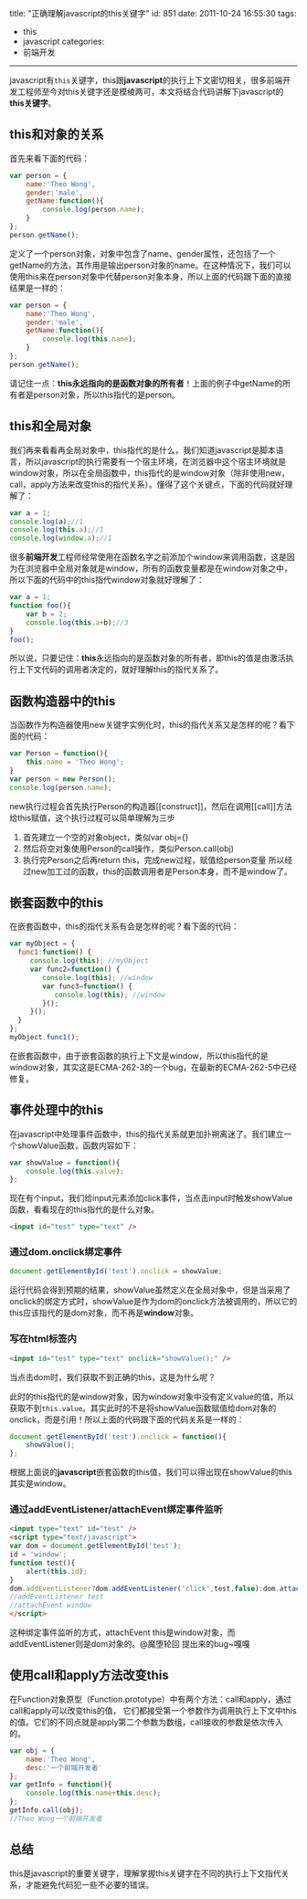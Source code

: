 title: "正确理解javascript的this关键字"
id: 851
date: 2011-10-24 16:55:30
tags:
- this
- javascript
categories:
- 前端开发
---

javascript有`this`关键字，this跟**javascript**的执行上下文密切相关，很多前端开发工程师至今对this关键字还是模棱两可，本文将结合代码讲解下javascript的**this关键字**。

## this和对象的关系

首先来看下面的代码：

```javascript
var person = {
	name:'Theo Wong',
	gender:'male',
	getName:function(){
		console.log(person.name);
	}
};
person.getName();
```

定义了一个person对象，对象中包含了name、gender属性，还包括了一个getName的方法，其作用是输出person对象的name。在这种情况下，我们可以使用this来在person对象中代替person对象本身，所以上面的代码跟下面的直接结果是一样的：

```javascript
var person = {
	name:'Theo Wong',
	gender:'male',
	getName:function(){
		console.log(this.name);
	}
};
person.getName();
```
请记住一点：**this永远指向的是函数对象的所有者**！上面的例子中getName的所有者是person对象，所以this指代的是person。

## this和全局对象

我们再来看看再全局对象中，this指代的是什么，我们知道javascript是脚本语言，所以javascript的执行需要有一个宿主环境，在浏览器中这个宿主环境就是window对象，所以在全局函数中，this指代的是window对象（除非使用new，call，apply方法来改变this的指代关系）。懂得了这个关键点，下面的代码就好理解了：

```javascript
var a = 1;
console.log(a);//1
console.log(this.a);//1
console.log(window.a);//1
```

很多**前端开发**工程师经常使用在函数名字之前添加个window来调用函数，这是因为在浏览器中全局对象就是window，所有的函数变量都是在window对象之中，所以下面的代码中的this指代window对象就好理解了：

```javascript
var a = 1;
function foo(){
	var b = 2;
	console.log(this.a+b);//3
}
foo();
```

所以说，只要记住：**this**永远指向的是函数对象的所有者，即this的值是由激活执行上下文代码的调用者决定的，就好理解this的指代关系了。
<!--more-->

## 函数构造器中的this

当函数作为构造器使用new关键字实例化时，this的指代关系又是怎样的呢？看下面的代码：

```javascript
var Person = function(){
	this.name = 'Theo Wong';
}
var person = new Person();
console.log(person.name);
```

new执行过程会首先执行Person的构造器[[construct]]，然后在调用[[call]]方法给this赋值，这个执行过程可以简单理解为三步

1.  首先建立一个空的对象object，类似var obj={}
2.  然后将空对象使用Person的call操作，类似Person.call(obj)
3.  执行完Person之后再return this，完成new过程，赋值给person变量
所以经过new加工过的函数，this的函数调用者是Person本身，而不是window了。

## 嵌套函数中的this

在嵌套函数中，this的指代关系有会是怎样的呢？看下面的代码：

```javascript
var myObject = {
  func1:function() {
     console.log(this); //myObject
     var func2=function() {
        console.log(this); //window
        var func3=function() {
           console.log(this); //window
        }();
     }();
  }
};
myObject.func1();
```

在嵌套函数中，由于嵌套函数的执行上下文是window，所以this指代的是window对象，其实这是ECMA-262-3的一个bug，在最新的ECMA-262-5中已经修复。

## 事件处理中的this

在javascript中处理事件函数中，this的指代关系就更加扑朔离迷了。我们建立一个showValue函数，函数内容如下：

```javascript
var showValue = function(){
	console.log(this.value);
};
```

现在有个input，我们给input元素添加click事件，当点击input时触发showValue函数，看看现在的this指代的是什么对象。

```html
<input id="test" type="text" />
```

### 通过dom.onclick绑定事件

```javascript
document.getElementById('test').onclick = showValue;
```

运行代码会得到预期的结果，showValue虽然定义在全局对象中，但是当采用了onclick的绑定方式时，showValue是作为dom的onclick方法被调用的，所以它的this应该指代的是dom对象，而不再是**window**对象。

### 写在html标签内

```html
<input id="test" type="text" onclick="showValue();" />
```

当点击dom时，我们获取不到正确的this，这是为什么呢？

此时的this指代的是window对象，因为window对象中没有定义value的值，所以获取不到`this.value`。其实此时的不是将showValue函数赋值给dom对象的onclick，而是引用！所以上面的代码跟下面的代码关系是一样的：

```javascript
document.getElementById('test').onclick = function(){
    showValue();
};
```

根据上面说的**javascript**嵌套函数的this值，我们可以得出现在showValue的this其实是window。

### 通过addEventListener/attachEvent绑定事件监听

```html
<input type="text" id="test" />
<script type="text/javascript">
var dom = document.getElementById('test');
id = 'window';
function test(){
	alert(this.id);
}
dom.addEventListener?dom.addEventListener('click',test,false):dom.attachEvent('onclick',test);
//addEventListener test
//attachEvent window
</script>
```

这种绑定事件监听的方式，attachEvent this是window对象，而addEventListener则是dom对象的。@魔堕轮回 提出来的bug~嘎嘎

## 使用call和apply方法改变this

在Function对象原型（Function.prototype）中有两个方法：call和apply，通过call和apply可以改变this的值， 它们都接受第一个参数作为调用执行上下文中this的值。它们的不同点就是apply第二个参数为数组，call接收的参数是依次传入的。

```javascript
var obj = {
	name:'Theo Wong',
	desc:'一个前端开发者'
};
var getInfo = function(){
	console.log(this.name+this.desc);
};
getInfo.call(obj);
//Theo Wong一个前端开发者
```

## 总结

this是javascript的重要关键字，理解掌握this关键字在不同的执行上下文指代关系，才能避免代码犯一些不必要的错误。
